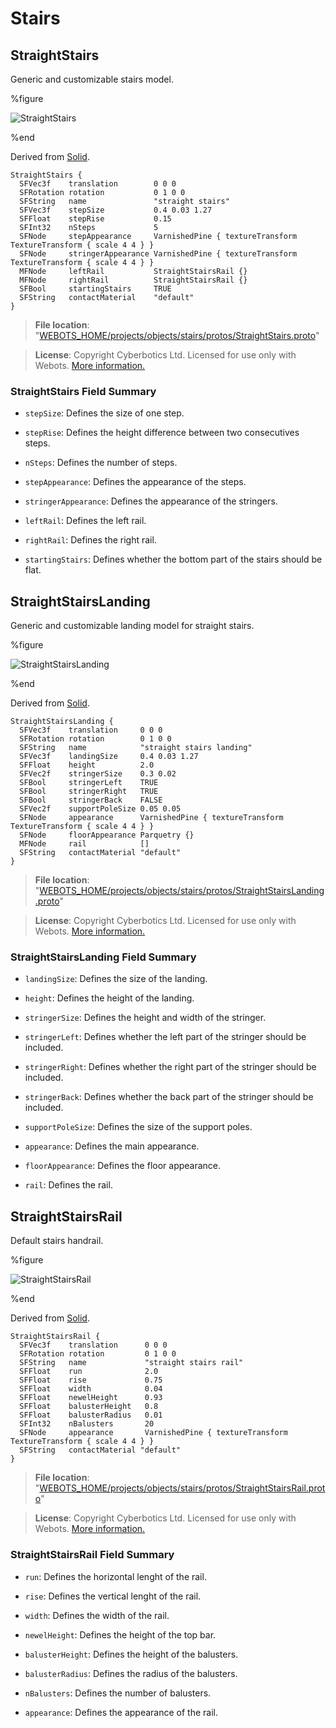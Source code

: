 # Stairs

## StraightStairs

Generic and customizable stairs model.

%figure

![StraightStairs](images/objects/stairs/StraightStairs/model.png)

%end

Derived from [Solid](../reference/solid.md).

```
StraightStairs {
  SFVec3f    translation        0 0 0
  SFRotation rotation           0 1 0 0
  SFString   name               "straight stairs"
  SFVec3f    stepSize           0.4 0.03 1.27
  SFFloat    stepRise           0.15
  SFInt32    nSteps             5
  SFNode     stepAppearance     VarnishedPine { textureTransform TextureTransform { scale 4 4 } }
  SFNode     stringerAppearance VarnishedPine { textureTransform TextureTransform { scale 4 4 } }
  MFNode     leftRail           StraightStairsRail {}
  MFNode     rightRail          StraightStairsRail {}
  SFBool     startingStairs     TRUE
  SFString   contactMaterial    "default"
}
```

> **File location**: "[WEBOTS\_HOME/projects/objects/stairs/protos/StraightStairs.proto](https://github.com/omichel/webots/tree/master/projects/objects/stairs/protos/StraightStairs.proto)"

> **License**: Copyright Cyberbotics Ltd. Licensed for use only with Webots.
[More information.](https://cyberbotics.com/webots_assets_license)

### StraightStairs Field Summary

- `stepSize`: Defines the size of one step.

- `stepRise`: Defines the height difference between two consecutives steps.

- `nSteps`: Defines the number of steps.

- `stepAppearance`: Defines the appearance of the steps.

- `stringerAppearance`: Defines the appearance of the stringers.

- `leftRail`: Defines the left rail.

- `rightRail`: Defines the right rail.

- `startingStairs`: Defines whether the bottom part of the stairs should be flat.

## StraightStairsLanding

Generic and customizable landing model for straight stairs.

%figure

![StraightStairsLanding](images/objects/stairs/StraightStairsLanding/model.png)

%end

Derived from [Solid](../reference/solid.md).

```
StraightStairsLanding {
  SFVec3f    translation     0 0 0
  SFRotation rotation        0 1 0 0
  SFString   name            "straight stairs landing"
  SFVec3f    landingSize     0.4 0.03 1.27
  SFFloat    height          2.0
  SFVec2f    stringerSize    0.3 0.02
  SFBool     stringerLeft    TRUE
  SFBool     stringerRight   TRUE
  SFBool     stringerBack    FALSE
  SFVec2f    supportPoleSize 0.05 0.05
  SFNode     appearance      VarnishedPine { textureTransform TextureTransform { scale 4 4 } }
  SFNode     floorAppearance Parquetry {}
  MFNode     rail            []
  SFString   contactMaterial "default"
}
```

> **File location**: "[WEBOTS\_HOME/projects/objects/stairs/protos/StraightStairsLanding.proto](https://github.com/omichel/webots/tree/master/projects/objects/stairs/protos/StraightStairsLanding.proto)"

> **License**: Copyright Cyberbotics Ltd. Licensed for use only with Webots.
[More information.](https://cyberbotics.com/webots_assets_license)

### StraightStairsLanding Field Summary

- `landingSize`: Defines the size of the landing.

- `height`: Defines the height of the landing.

- `stringerSize`: Defines the height and width of the stringer.

- `stringerLeft`: Defines whether the left part of the stringer should be included.

- `stringerRight`: Defines whether the right part of the stringer should be included.

- `stringerBack`: Defines whether the back part of the stringer should be included.

- `supportPoleSize`: Defines the size of the support poles.

- `appearance`: Defines the main appearance.

- `floorAppearance`: Defines the floor appearance.

- `rail`: Defines the rail.

## StraightStairsRail

Default stairs handrail.

%figure

![StraightStairsRail](images/objects/stairs/StraightStairsRail/model.png)

%end

Derived from [Solid](../reference/solid.md).

```
StraightStairsRail {
  SFVec3f    translation      0 0 0
  SFRotation rotation         0 1 0 0
  SFString   name             "straight stairs rail"
  SFFloat    run              2.0
  SFFloat    rise             0.75
  SFFloat    width            0.04
  SFFloat    newelHeight      0.93
  SFFloat    balusterHeight   0.8
  SFFloat    balusterRadius   0.01
  SFInt32    nBalusters       20
  SFNode     appearance       VarnishedPine { textureTransform TextureTransform { scale 4 4 } }
  SFString   contactMaterial "default"
}
```

> **File location**: "[WEBOTS\_HOME/projects/objects/stairs/protos/StraightStairsRail.proto](https://github.com/omichel/webots/tree/master/projects/objects/stairs/protos/StraightStairsRail.proto)"

> **License**: Copyright Cyberbotics Ltd. Licensed for use only with Webots.
[More information.](https://cyberbotics.com/webots_assets_license)

### StraightStairsRail Field Summary

- `run`: Defines the horizontal lenght of the rail.

- `rise`: Defines the vertical lenght of the rail.

- `width`: Defines the width of the rail.

- `newelHeight`: Defines the height of the top bar.

- `balusterHeight`: Defines the height of the balusters.

- `balusterRadius`: Defines the radius of the balusters.

- `nBalusters`: Defines the number of balusters.

- `appearance`: Defines the appearance of the rail.

